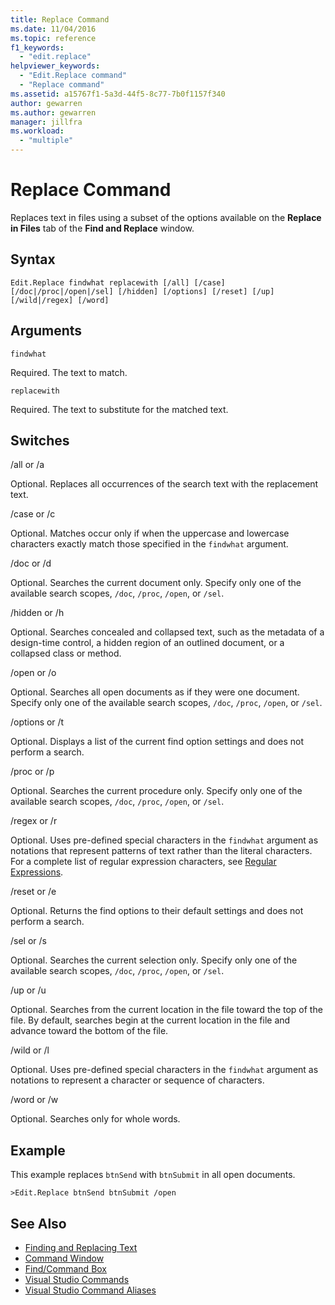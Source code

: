 ```yaml
---
title: Replace Command
ms.date: 11/04/2016
ms.topic: reference
f1_keywords:
  - "edit.replace"
helpviewer_keywords:
  - "Edit.Replace command"
  - "Replace command"
ms.assetid: a15767f1-5a3d-44f5-8c77-7b0f1157f340
author: gewarren
ms.author: gewarren
manager: jillfra
ms.workload:
  - "multiple"
---
```

# Replace Command
Replaces text in files using a subset of the options available on the **Replace in Files** tab of the **Find and Replace** window.

## Syntax

```
Edit.Replace findwhat replacewith [/all] [/case]
[/doc|/proc|/open|/sel] [/hidden] [/options] [/reset] [/up]
[/wild|/regex] [/word]
```

## Arguments
 `findwhat`

 Required. The text to match.

 `replacewith`

 Required. The text to substitute for the matched text.

## Switches
 /all or /a

 Optional. Replaces all occurrences of the search text with the replacement text.

 /case or /c

 Optional. Matches occur only if when the uppercase and lowercase characters exactly match those specified in the `findwhat` argument.

 /doc or /d

 Optional. Searches the current document only. Specify only one of the available search scopes, `/doc`, `/proc`, `/open`, or `/sel`.

 /hidden or /h

 Optional. Searches concealed and collapsed text, such as the metadata of a design-time control, a hidden region of an outlined document, or a collapsed class or method.

 /open or /o

 Optional. Searches all open documents as if they were one document. Specify only one of the available search scopes, `/doc`, `/proc`, `/open`, or `/sel`.

 /options or /t

 Optional. Displays a list of the current find option settings and does not perform a search.

 /proc or /p

 Optional. Searches the current procedure only. Specify only one of the available search scopes, `/doc`, `/proc`, `/open`, or `/sel`.

 /regex or /r

 Optional. Uses pre-defined special characters in the `findwhat` argument as notations that represent patterns of text rather than the literal characters. For a complete list of regular expression characters, see [Regular Expressions](../../ide/using-regular-expressions-in-visual-studio.md).

 /reset or /e

 Optional. Returns the find options to their default settings and does not perform a search.

 /sel or /s

 Optional. Searches the current selection only. Specify only one of the available search scopes, `/doc`, `/proc`, `/open`, or `/sel`.

 /up or /u

 Optional. Searches from the current location in the file toward the top of the file. By default, searches begin at the current location in the file and advance toward the bottom of the file.

 /wild or /l

 Optional. Uses pre-defined special characters in the `findwhat` argument as notations to represent a character or sequence of characters.

 /word or /w

 Optional. Searches only for whole words.

## Example
 This example replaces `btnSend` with `btnSubmit` in all open documents.

```
>Edit.Replace btnSend btnSubmit /open
```

## See Also

- [Finding and Replacing Text](../../ide/finding-and-replacing-text.md)
- [Command Window](../../ide/reference/command-window.md)
- [Find/Command Box](../../ide/find-command-box.md)
- [Visual Studio Commands](../../ide/reference/visual-studio-commands.md)
- [Visual Studio Command Aliases](../../ide/reference/visual-studio-command-aliases.md)